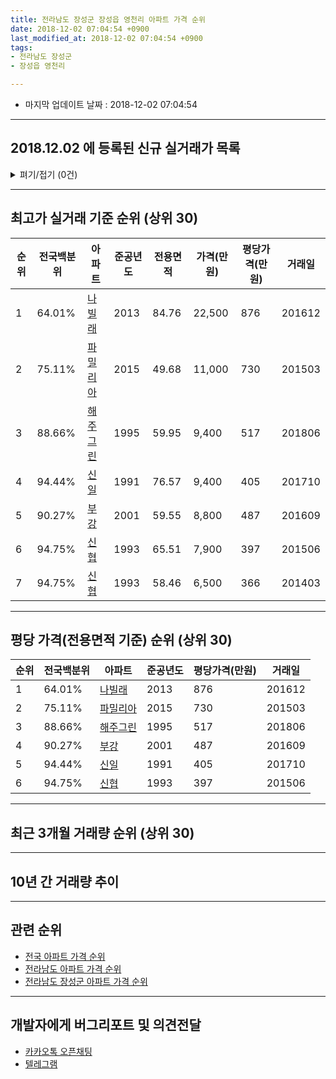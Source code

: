 ```yaml
---
title: 전라남도 장성군 장성읍 영천리 아파트 가격 순위
date: 2018-12-02 07:04:54 +0900
last_modified_at: 2018-12-02 07:04:54 +0900
tags:
- 전라남도 장성군
- 장성읍 영천리

---
```


* 마지막 업데이트 날짜 : 2018-12-02 07:04:54

---

## 2018.12.02 에 등록된 신규 실거래가 목록

<details>
<summary>펴기/접기 (0건)</summary>
<div markdown="1">

|아파트|전국백분위|준공년도|전용면적|가격(만원)|평당가격(만원)|거래일|
|---|---|---|---|---|---|---|
|없음|||||||


</div>
</details>

---

## 최고가 실거래 기준 순위 (상위 30)


|순위|전국백분위|아파트|준공년도|전용면적|가격(만원)|평당가격(만원)|거래일|
|---|---|---|---|---|---|---|---|
|1|64.01%|[나빌래](https://search.naver.com/search.naver?query=%EC%A0%84%EB%9D%BC%EB%82%A8%EB%8F%84+%EC%9E%A5%EC%84%B1%EA%B5%B0+%EC%9E%A5%EC%84%B1%EC%9D%8D+%EC%98%81%EC%B2%9C%EB%A6%AC+%EB%82%98%EB%B9%8C%EB%9E%98)|2013|84.76|22,500|876|201612|
|2|75.11%|[파밀리아](https://search.naver.com/search.naver?query=%EC%A0%84%EB%9D%BC%EB%82%A8%EB%8F%84+%EC%9E%A5%EC%84%B1%EA%B5%B0+%EC%9E%A5%EC%84%B1%EC%9D%8D+%EC%98%81%EC%B2%9C%EB%A6%AC+%ED%8C%8C%EB%B0%80%EB%A6%AC%EC%95%84)|2015|49.68|11,000|730|201503|
|3|88.66%|[해주그린](https://search.naver.com/search.naver?query=%EC%A0%84%EB%9D%BC%EB%82%A8%EB%8F%84+%EC%9E%A5%EC%84%B1%EA%B5%B0+%EC%9E%A5%EC%84%B1%EC%9D%8D+%EC%98%81%EC%B2%9C%EB%A6%AC+%ED%95%B4%EC%A3%BC%EA%B7%B8%EB%A6%B0)|1995|59.95|9,400|517|201806|
|4|94.44%|[신일](https://search.naver.com/search.naver?query=%EC%A0%84%EB%9D%BC%EB%82%A8%EB%8F%84+%EC%9E%A5%EC%84%B1%EA%B5%B0+%EC%9E%A5%EC%84%B1%EC%9D%8D+%EC%98%81%EC%B2%9C%EB%A6%AC+%EC%8B%A0%EC%9D%BC)|1991|76.57|9,400|405|201710|
|5|90.27%|[부강](https://search.naver.com/search.naver?query=%EC%A0%84%EB%9D%BC%EB%82%A8%EB%8F%84+%EC%9E%A5%EC%84%B1%EA%B5%B0+%EC%9E%A5%EC%84%B1%EC%9D%8D+%EC%98%81%EC%B2%9C%EB%A6%AC+%EB%B6%80%EA%B0%95)|2001|59.55|8,800|487|201609|
|6|94.75%|[신협](https://search.naver.com/search.naver?query=%EC%A0%84%EB%9D%BC%EB%82%A8%EB%8F%84+%EC%9E%A5%EC%84%B1%EA%B5%B0+%EC%9E%A5%EC%84%B1%EC%9D%8D+%EC%98%81%EC%B2%9C%EB%A6%AC+%EC%8B%A0%ED%98%91)|1993|65.51|7,900|397|201506|
|7|94.75%|[신협](https://search.naver.com/search.naver?query=%EC%A0%84%EB%9D%BC%EB%82%A8%EB%8F%84+%EC%9E%A5%EC%84%B1%EA%B5%B0+%EC%9E%A5%EC%84%B1%EC%9D%8D+%EC%98%81%EC%B2%9C%EB%A6%AC+%EC%8B%A0%ED%98%91)|1993|58.46|6,500|366|201403|


---

## 평당 가격(전용면적 기준) 순위 (상위 30)


|순위|전국백분위|아파트|준공년도|평당가격(만원)|거래일|
|---|---|---|---|---|---|
|1|64.01%|[나빌래](https://search.naver.com/search.naver?query=%EC%A0%84%EB%9D%BC%EB%82%A8%EB%8F%84+%EC%9E%A5%EC%84%B1%EA%B5%B0+%EC%9E%A5%EC%84%B1%EC%9D%8D+%EC%98%81%EC%B2%9C%EB%A6%AC+%EB%82%98%EB%B9%8C%EB%9E%98)|2013|876|201612|
|2|75.11%|[파밀리아](https://search.naver.com/search.naver?query=%EC%A0%84%EB%9D%BC%EB%82%A8%EB%8F%84+%EC%9E%A5%EC%84%B1%EA%B5%B0+%EC%9E%A5%EC%84%B1%EC%9D%8D+%EC%98%81%EC%B2%9C%EB%A6%AC+%ED%8C%8C%EB%B0%80%EB%A6%AC%EC%95%84)|2015|730|201503|
|3|88.66%|[해주그린](https://search.naver.com/search.naver?query=%EC%A0%84%EB%9D%BC%EB%82%A8%EB%8F%84+%EC%9E%A5%EC%84%B1%EA%B5%B0+%EC%9E%A5%EC%84%B1%EC%9D%8D+%EC%98%81%EC%B2%9C%EB%A6%AC+%ED%95%B4%EC%A3%BC%EA%B7%B8%EB%A6%B0)|1995|517|201806|
|4|90.27%|[부강](https://search.naver.com/search.naver?query=%EC%A0%84%EB%9D%BC%EB%82%A8%EB%8F%84+%EC%9E%A5%EC%84%B1%EA%B5%B0+%EC%9E%A5%EC%84%B1%EC%9D%8D+%EC%98%81%EC%B2%9C%EB%A6%AC+%EB%B6%80%EA%B0%95)|2001|487|201609|
|5|94.44%|[신일](https://search.naver.com/search.naver?query=%EC%A0%84%EB%9D%BC%EB%82%A8%EB%8F%84+%EC%9E%A5%EC%84%B1%EA%B5%B0+%EC%9E%A5%EC%84%B1%EC%9D%8D+%EC%98%81%EC%B2%9C%EB%A6%AC+%EC%8B%A0%EC%9D%BC)|1991|405|201710|
|6|94.75%|[신협](https://search.naver.com/search.naver?query=%EC%A0%84%EB%9D%BC%EB%82%A8%EB%8F%84+%EC%9E%A5%EC%84%B1%EA%B5%B0+%EC%9E%A5%EC%84%B1%EC%9D%8D+%EC%98%81%EC%B2%9C%EB%A6%AC+%EC%8B%A0%ED%98%91)|1993|397|201506|


---

## 최근 3개월 거래량 순위 (상위 30)


<div style="width:100%;">
    <canvas id="deal_count_ranking" height="250"></canvas>
</div>


<script>
new Chart(document.getElementById("deal_count_ranking"), {
    type: 'horizontalBar',
    data: {
        labels: ['해주그린', '나빌래'],
        datasets: [{
            label: '실거래 수',
            data: [1, 1],
            borderColor: "rgba(255, 0, 128, 1)",
            backgroundColor: "rgba(255, 0, 128, 0.5)",
            fill: false,
        }]
    },
    options: {
        responsive: true,
        title: {
            display: true,
            text: '최근 3개월 거래량 순위'
        },
        tooltips: {
            mode: 'index',
            intersect: false,
            callbacks: {
                title: function(tooltipItems, data) {
                    return "실거래 수:";
                },
                label: function(tooltipItem, data) {
                    return data.labels[tooltipItem.index] + ": " + tooltipItem.xLabel;
                }
            }
        },
        hover: {
            mode: 'nearest',
            intersect: true
        },
        scales: {
            xAxes: [{
                display: true,
                scaleLabel: {
                    display: true,
                    labelString: '실거래 수'
                },
                ticks: {
                    suggestedMin: 0,
                }
            }],
            yAxes: [{
                display: true,
                ticks: {
                    autoSkip: false,
                    callback: function(value, index, values) {
                        if (value.length > 15)
                            return value.substr(0, 13) + "...";
                        else
                            return value;
                    }
                },
                scaleLabel: {
                    display: false,
                }
            }]
        }
    }
});

</script>


---

## 10년 간 거래량 추이


<div style="width:100%;">
    <canvas id="deal_progress" height="250"></canvas>
</div>

<script>
new Chart(document.getElementById("deal_progress"), {
    type: 'line',
    data: {
        labels: ['200812','200901','200902','200903','200904','200905','200906','200907','200908','200909','200910','200911','200912','201001','201002','201003','201004','201005','201006','201007','201008','201009','201010','201011','201012','201101','201102','201103','201104','201105','201106','201107','201108','201109','201110','201111','201112','201201','201202','201203','201204','201205','201206','201207','201208','201209','201210','201211','201212','201301','201302','201303','201304','201305','201306','201307','201308','201309','201310','201311','201312','201401','201402','201403','201404','201405','201406','201407','201408','201409','201410','201411','201412','201501','201502','201503','201504','201505','201506','201507','201508','201509','201510','201511','201512','201601','201602','201603','201604','201605','201606','201607','201608','201609','201610','201611','201612','201701','201702','201703','201704','201705','201706','201707','201708','201709','201710','201711','201712','201801','201802','201803','201804','201805','201806','201807','201808','201809','201810','201811','201812'],
        datasets: [{
            label: '실거래 수',
            pointRadius: 1,
            data: [3, 1, 0, 1, 4, 2, 3, 1, 0, 0, 1, 3, 1, 2, 2, 2, 2, 0, 3, 1, 0, 2, 0, 3, 2, 1, 0, 2, 1, 4, 1, 1, 1, 0, 3, 2, 1, 1, 1, 4, 0, 0, 4, 0, 0, 1, 0, 0, 2, 2, 1, 2, 11, 12, 11, 4, 4, 1, 4, 2, 3, 5, 9, 13, 2, 7, 6, 4, 4, 5, 5, 1, 6, 9, 4, 6, 4, 7, 9, 4, 8, 12, 5, 7, 6, 4, 4, 4, 5, 1, 3, 2, 2, 3, 2, 2, 3, 1, 3, 3, 0, 4, 3, 1, 4, 1, 4, 2, 4, 4, 2, 2, 4, 2, 6, 2, 0, 2, 2, 0, 0],
            borderColor: "rgba(255, 201, 14, 1)",
            backgroundColor: "rgba(255, 201, 14, 0.5)",
            fill: true,
        }]
    },
    options: {
        responsive: true,
        title: {
            display: true,
            text: '10년간 거래량 추이'
        },
        tooltips: {
            mode: 'index',
            intersect: false,
        },
        hover: {
            mode: 'nearest',
            intersect: true
        },
        scales: {
            xAxes: [{
                display: true,
                scaleLabel: {
                    display: true,
                    labelString: '년/월'
                }
            }],
            yAxes: [{
                display: true,
                ticks: {
                    suggestedMin: 0,
                },
                scaleLabel: {
                    display: true,
                    labelString: '실거래 수'
                }
            }]
        }
    }
});

</script>


---

## 관련 순위

- [전국 아파트 가격 순위](https://inasie.github.io/apt-ranking/전국)
- [전라남도 아파트 가격 순위](https://inasie.github.io/apt-ranking/전라남도)
- [전라남도 장성군 아파트 가격 순위](https://inasie.github.io/apt-ranking/전라남도-장성군)


---

## 개발자에게 버그리포트 및 의견전달

- [카카오톡 오픈채팅](https://open.kakao.com/o/gLJUAP4)
- [텔레그램](https://t.me/inasie)

